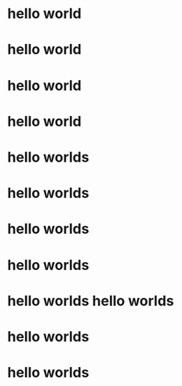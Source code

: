 # hello world
# hello world
# hello world
# hello world
# hello worlds
# hello worlds
# hello worlds
# hello worlds
# hello worlds hello worlds
# hello worlds
# hello worlds
